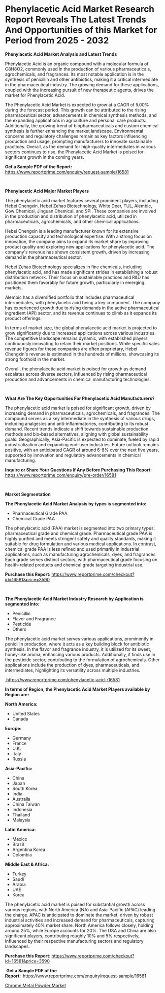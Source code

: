 <p><h1>Phenylacetic Acid Market Research Report Reveals The Latest Trends And Opportunities of this Market for Period from 2025 - 2032</h1></p><p><strong>Phenylacetic Acid Market Analysis and Latest Trends</strong></p>
<p><p>Phenylacetic Acid is an organic compound with a molecular formula of C8H8O2, commonly used in the production of various pharmaceuticals, agrochemicals, and fragrances. Its most notable application is in the synthesis of penicillin and other antibiotics, making it a critical intermediate in the pharmaceutical industry. The growing demand for these applications, coupled with the increasing pursuit of new therapeutic agents, drives the market for Phenylacetic Acid.</p><p>The Phenylacetic Acid Market is expected to grow at a CAGR of 5.00% during the forecast period. This growth can be attributed to the rising pharmaceutical sector, advancements in chemical synthesis methods, and the expanding applications in agriculture and personal care products. Additionally, the growing trend of biopharmaceuticals and custom chemical synthesis is further enhancing the market landscape. Environmental concerns and regulatory challenges remain as key factors influencing production and usage, prompting manufacturers to innovate sustainable practices. Overall, as the demand for high-quality intermediates in various sectors continues to rise, the Phenylacetic Acid Market is poised for significant growth in the coming years.</p></p>
<p><strong>Get a Sample PDF of the Report:&nbsp;</strong> <a href="https://www.reportprime.com/enquiry/request-sample/16581?utm_campaign=3221&utm_medium=2&utm_source=Github&utm_content=ia&utm_term=18032025&utm_id=phenylacetic-acid">https://www.reportprime.com/enquiry/request-sample/16581</a></p>
<p>&nbsp;</p>
<p><strong>Phenylacetic Acid Major Market Players</strong></p>
<p><p>The phenylacetic acid market features several prominent players, including Hebei Chengxin, Hebei Zehao Biotechnology, White Deer, TUL, Alembic, Gow Chemical, Jinguan Chemical, and SPI. These companies are involved in the production and distribution of phenylacetic acid, utilized in pharmaceuticals, agrochemicals, and other chemical applications.</p><p>Hebei Chengxin is a leading manufacturer known for its extensive production capacity and technological expertise. With a strong focus on innovation, the company aims to expand its market share by improving product quality and exploring new applications for phenylacetic acid. The company's revenue has shown consistent growth, driven by increasing demand in the pharmaceutical sector.</p><p>Hebei Zehao Biotechnology specializes in fine chemicals, including phenylacetic acid, and has made significant strides in establishing a robust distribution network. Their focus on sustainable practices and R&D has positioned them favorably for future growth, particularly in emerging markets. </p><p>Alembic has a diversified portfolio that includes pharmaceutical intermediates, with phenylacetic acid being a key component. The company has experienced growth due to rising demands in the active pharmaceutical ingredient (API) sector, and its revenue continues to climb as it expands its product offerings.</p><p>In terms of market size, the global phenylacetic acid market is projected to grow significantly due to increased applications across various industries. The competitive landscape remains dynamic, with established players continuously innovating to retain their market positions. While specific sales revenue figures for these companies are often proprietary, Hebei Chengxin's revenue is estimated in the hundreds of millions, showcasing its strong foothold in the market.</p><p>Overall, the phenylacetic acid market is poised for growth as demand escalates across diverse sectors, influenced by rising pharmaceutical production and advancements in chemical manufacturing technologies.</p></p>
<p>&nbsp;</p>
<p><strong>What Are The Key Opportunities For Phenylacetic Acid Manufacturers?</strong></p>
<p><p>The phenylacetic acid market is poised for significant growth, driven by increasing demand in pharmaceuticals, agrochemicals, and fragrances. The compound serves as a key intermediate in the synthesis of various drugs, including analgesics and anti-inflammatories, contributing to its robust demand. Recent trends indicate a shift towards sustainable production methods and bio-based alternatives, aligning with global sustainability goals. Geographically, Asia-Pacific is expected to dominate, fueled by rapid industrialization and expanding end-user industries. Future outlook remains positive, with an anticipated CAGR of around 6-8% over the next five years, supported by innovation and regulatory advancements in chemical manufacturing.</p></p>
<p><strong>Inquire or Share Your Questions If Any Before Purchasing This Report:</strong> <a href="https://www.reportprime.com/enquiry/pre-order/16581?utm_campaign=3221&utm_medium=2&utm_source=Github&utm_content=ia&utm_term=18032025&utm_id=phenylacetic-acid">https://www.reportprime.com/enquiry/pre-order/16581</a></p>
<p>&nbsp;</p>
<p><strong>Market Segmentation</strong></p>
<p><strong>The Phenylacetic Acid Market Analysis by types is segmented into:</strong></p>
<p><ul><li>Pharmaceutical Grade PAA</li><li>Chemical Grade PAA</li></ul></p>
<p><p>The phenylacetic acid (PAA) market is segmented into two primary types: pharmaceutical grade and chemical grade. Pharmaceutical grade PAA is highly purified and meets stringent safety and quality standards, making it suitable for drug formulation and various medical applications. In contrast, chemical grade PAA is less refined and used primarily in industrial applications, such as manufacturing agrochemicals, dyes, and fragrances. Each grade serves distinct sectors, with pharmaceutical grade focusing on health-related products and chemical grade targeting industrial use.</p></p>
<p><strong>Purchase this Report:&nbsp;</strong><a href="https://www.reportprime.com/checkout?id=16581&price=3590&utm_campaign=3221&utm_medium=2&utm_source=Github&utm_content=ia&utm_term=18032025&utm_id=phenylacetic-acid">https://www.reportprime.com/checkout?id=16581&price=3590</a></p>
<p>&nbsp;</p>
<p><strong>The Phenylacetic Acid Market Industry Research by Application is segmented into:</strong></p>
<p><ul><li>Penicillin</li><li>Flavor and Fragrance</li><li>Pesticide</li><li>Others</li></ul></p>
<p><p>The phenylacetic acid market serves various applications, prominently in penicillin production, where it acts as a key building block for antibiotic synthesis. In the flavor and fragrance industry, it is utilized for its sweet, honey-like aroma, enhancing various products. Additionally, it finds use in the pesticide sector, contributing to the formulation of agrochemicals. Other applications include the production of dyes, pharmaceuticals, and intermediates, highlighting its versatility across multiple industries.</p></p>
<p><a href="https://www.reportprime.com/phenylacetic-acid-r16581?utm_campaign=3221&utm_medium=2&utm_source=Github&utm_content=ia&utm_term=18032025&utm_id=phenylacetic-acid">&nbsp;https://www.reportprime.com/phenylacetic-acid-r16581</a></p>
<p><strong>In terms of Region, the Phenylacetic Acid Market Players available by Region are:</strong></p>
<p>
    <p> <strong> North America: </strong>
        <ul>
            <li>United States</li>
            <li>Canada</li>
        </ul>
        </p> 
    <p> <strong> Europe: </strong>
        <ul>
            <li>Germany</li>
            <li>France</li>
            <li>U.K.</li>
            <li>Italy</li>
            <li>Russia</li>
        </ul>
        </p> 
    <p> <strong> Asia-Pacific: </strong>
        <ul>
            <li>China</li>
            <li>Japan</li>
            <li>South Korea</li>
            <li>India</li>
            <li>Australia</li>
            <li>China Taiwan</li>
            <li>Indonesia</li>
            <li>Thailand</li>
            <li>Malaysia</li>
        </ul>
        </p> 
    <p> <strong> Latin America: </strong>
        <ul>
            <li>Mexico</li>
            <li>Brazil</li>
            <li>Argentina Korea</li>
            <li>Colombia</li>
        </ul>
        </p> 
    <p> <strong> Middle East & Africa: </strong>
        <ul>
            <li>Turkey</li>
            <li>Saudi</li>
            <li>Arabia</li>
            <li>UAE</li>
            <li>Korea</li>
        </ul>
    </p>
    </p>
<p><p>The phenylacetic acid market is poised for substantial growth across various regions, with North America (NA) and Asia-Pacific (APAC) leading the charge. APAC is anticipated to dominate the market, driven by robust industrial activities and increased demand for pharmaceuticals, capturing approximately 40% market share. North America follows closely, holding around 25%, while Europe accounts for 20%. The USA and China are also significant players, contributing roughly 10% and 5% respectively, influenced by their respective manufacturing sectors and regulatory landscapes.</p></p>
<p><strong>Purchase this Report: </strong><a href="https://www.reportprime.com/checkout?id=16581&price=3590&utm_campaign=3221&utm_medium=2&utm_source=Github&utm_content=ia&utm_term=18032025&utm_id=phenylacetic-acid">https://www.reportprime.com/checkout?id=16581&price=3590</a></p>
<p>&nbsp;<strong>Get a Sample PDF of the Report:&nbsp;&nbsp;</strong><a href="https://www.reportprime.com/enquiry/request-sample/16581?utm_campaign=3221&utm_medium=2&utm_source=Github&utm_content=ia&utm_term=18032025&utm_id=phenylacetic-acid">https://www.reportprime.com/enquiry/request-sample/16581</a></p>
<p><strong></strong></p>
<p><p><a href="https://github.com/zurubting/Market-Research-Report-List-1/blob/main/chrome-metal-powder-market.md?utm_campaign=3221&utm_medium=2&utm_source=Github&utm_content=ia&utm_term=18032025&utm_id=phenylacetic-acid">Chrome Metal Powder Market</a></p></p>
